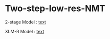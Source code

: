# Two-step-low-res-NMT

2-stage Model : [text](https://huggingface.co/sujeetkgp/bhasini_hi-kn-model)

XLM-R Model : [text](https://dl.fbaipublicfiles.com/fairseq/models/xlmr.large.tar.gz)

